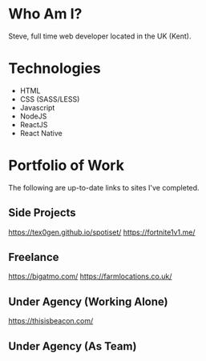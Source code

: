 # Who Am I?
Steve, full time web developer located in the UK (Kent).

# Technologies
- HTML
- CSS (SASS/LESS)
- Javascript
- NodeJS
- ReactJS
- React Native

# Portfolio of Work
The following are up-to-date links to sites I've completed.

## Side Projects
https://tex0gen.github.io/spotiset/
https://fortnite1v1.me/

## Freelance
https://bigatmo.com/
https://farmlocations.co.uk/

## Under Agency (Working Alone)
https://thisisbeacon.com/

## Under Agency (As Team)
